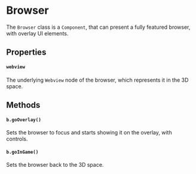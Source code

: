 # Browser

The `Browser` class is a `Component`, that can present a fully featured browser, with overlay UI elements.

## Properties

#### `webview`
The underlying `Webview` node of the browser, which represents it in the 3D space.

## Methods
#### `b.goOverlay()`
Sets the browser to focus and starts showing it on the overlay, with controls.

#### `b.goInGame()`
Sets the browser back to the 3D space.
